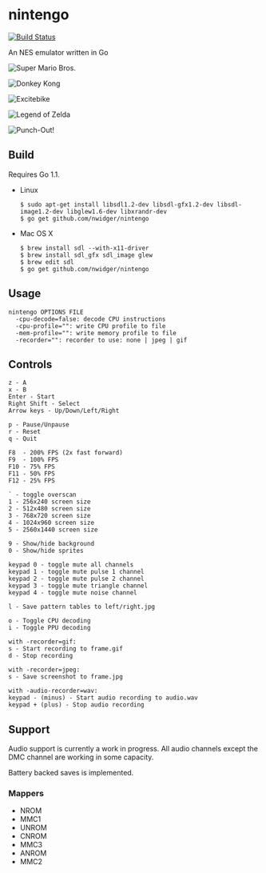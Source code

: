 nintengo
========

[![Build Status](https://travis-ci.org/nwidger/nintengo.svg?branch=master)](https://travis-ci.org/nwidger/nintengo)

An NES emulator written in Go

![Super Mario Bros.](http://i.imgur.com/g6ogqv7.gif "Super Mario Bros.")

![Donkey Kong](http://i.imgur.com/0SIbydD.gif "Donkey Kong")

![Excitebike](http://i.imgur.com/NTYlltB.gif "Excitebike")

![Legend of Zelda](http://i.imgur.com/XnrqFhI.gif "Legend of Zelda")

![Punch-Out!](http://i.imgur.com/UbIroEM.gif "Punch-Out!")

## Build

Requires Go 1.1.

- Linux

    ```
    $ sudo apt-get install libsdl1.2-dev libsdl-gfx1.2-dev libsdl-image1.2-dev libglew1.6-dev libxrandr-dev
    $ go get github.com/nwidger/nintengo
    ```

- Mac OS X

    ```
    $ brew install sdl --with-x11-driver
    $ brew install sdl_gfx sdl_image glew
    $ brew edit sdl
    $ go get github.com/nwidger/nintengo
    ```

## Usage

```
nintengo OPTIONS FILE
  -cpu-decode=false: decode CPU instructions
  -cpu-profile="": write CPU profile to file
  -mem-profile="": write memory profile to file
  -recorder="": recorder to use: none | jpeg | gif
```

## Controls

```
z - A
x - B
Enter - Start
Right Shift - Select
Arrow keys - Up/Down/Left/Right

p - Pause/Unpause
r - Reset
q - Quit

F8  - 200% FPS (2x fast forward)
F9  - 100% FPS
F10 - 75% FPS
F11 - 50% FPS
F12 - 25% FPS

` - toggle overscan
1 - 256x240 screen size
2 - 512x480 screen size
3 - 768x720 screen size
4 - 1024x960 screen size
5 - 2560x1440 screen size

9 - Show/hide background
0 - Show/hide sprites

keypad 0 - toggle mute all channels
keypad 1 - toggle mute pulse 1 channel
keypad 2 - toggle mute pulse 2 channel
keypad 3 - toggle mute triangle channel
keypad 4 - toggle mute noise channel

l - Save pattern tables to left/right.jpg

o - Toggle CPU decoding
i - Toggle PPU decoding

with -recorder=gif:
s - Start recording to frame.gif
d - Stop recording

with -recorder=jpeg:
s - Save screenshot to frame.jpg

with -audio-recorder=wav:
keypad - (minus) - Start audio recording to audio.wav
keypad + (plus) - Stop audio recording
```

## Support

Audio support is currently a work in progress.  All audio channels
except the DMC channel are working in some capacity.

Battery backed saves is implemented.

### Mappers

- NROM
- MMC1
- UNROM
- CNROM
- MMC3
- ANROM
- MMC2
